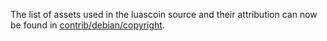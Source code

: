 The list of assets used in the luascoin source and their attribution can now be found in [contrib/debian/copyright](../contrib/debian/copyright).
